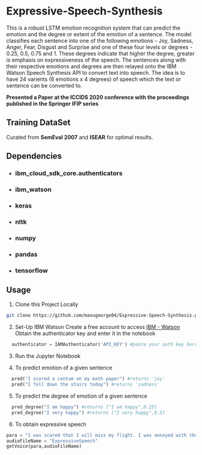 # Expressive-Speech-Synthesis

This is a robust LSTM emotion recognition system that can predict the emotion and the degree or extent of the emotion of a sentence. The model classifies each sentence into one of the following emotions - Joy, Sadness, Anger, Fear, Disgust and Surprise and one of these four levels or degrees - 0.25, 0.5, 0.75 and 1. These degrees indicate that higher the degree, greater is emphasis on expressiveness of the speech. The sentences along with their respective emotions and degrees are then relayed onto the IBM Watson Speech Synthesis API to convert text into speech.
The idea is to have 24 varients (6 emotions x 4 degrees) of speech which the text or sentence can be converted to.

**Presented a Paper at the ICCIDS 2020 conference with the proceedings published in the Springer IFIP series**

## Training DataSet

Curated from **SemEval 2007** and **ISEAR** for optimal results.

## Dependencies
* ### ibm_cloud_sdk_core.authenticators
* ### ibm_watson
* ### keras
* ### nltk
* ### numpy
* ### pandas
* ### tensorflow

## Usage

1. Clone this Project Locally
  ```bash
  git clone https://github.com/manugeorge04/Expressive-Speech-Synthesis.git
  ```
2. Set-Up IBM Watson
  Create a free account to access [IBM - Watson](https://www.ibm.com/in-en/cloud/watson-text-to-speech)
  Obtain the authenticator key and enter it in the notebook
  ```python
    authenticator = IAMAuthenticator('API_KEY') #paste your auth key here
  ```  

3. Run the Jupyter Notebook

4. To predict emotion of a given sentence
```python
  pred("I scored a centum on my math paper") #returns 'joy'
  pred("I fell down the stairs today") #returns 'sadness'
```

5. To predict the degree of emotion of a given sentence
```python
  pred_degree("I am happy") #returns ["I am happy",0.25]
  pred_degree("I very happy") #returns ["I very happy",0.5]
```
 
6. To obtain expressive speech
  ```python
  para = "I was scared that I will miss my flight. I was annoyed with the driver for coming late and I yelled at him. I am happy we reached on time. I feel sad for yelling at my driver."
  audioFileName = "ExpressiveSpeech"
  getVoice(para,audioFileName)
  ```
